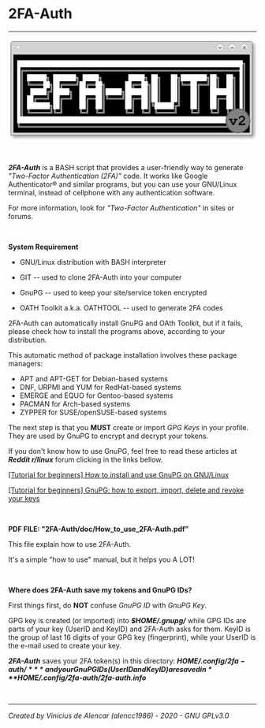 # 2FA-Auth

---

![2FA](image/2FA-Auth.png "Generating 2FA codes in your terminal")

<br>

***2FA-Auth*** is a BASH script that provides a user-friendly way to generate *"Two-Factor Authentication (2FA)"* code. It works like Google Authenticator® and similar programs, but you can use your GNU/Linux terminal, instead of cellphone with any authentication software.

For more information, look for *"Two-Factor Authentication"* in sites or forums.

<br>

**System Requirement**

* GNU/Linux distribution with BASH interpreter

* GIT -- used to clone 2FA-Auth into your computer

* GnuPG -- used to keep your site/service token encrypted

* OATH Toolkit a.k.a. OATHTOOL -- used to generate 2FA codes

2FA-Auth can automatically install GnuPG and OAth Toolkit, but if it fails, please check how to install the programs above, according to your distribution.

This automatic method of package installation involves these package managers:

* APT and APT-GET for Debian-based systems
* DNF, URPMI and YUM for RedHat-based systems
* EMERGE and EQUO for Gentoo-based systems
* PACMAN for Arch-based systems
* ZYPPER for SUSE/openSUSE-based systems

The next step is that you **MUST** create or import *GPG Keys* in your profile. They are used by GnuPG to encrypt and decrypt your tokens.

If you don't know how to use GnuPG, feel free to read these articles at ***Reddit r/linux*** forum clicking in the links bellow.

[[Tutorial for beginners] How to install and use GnuPG on GNU/Linux](https://www.reddit.com/r/linux/comments/creb29/tutorial_for_beginners_how_to_install_and_use/)

[[Tutorial for beginners] GnuPG: how to export, import, delete and revoke your keys](https://www.reddit.com/r/linux/comments/ct7yjr/tutorial_for_beginners_gnupg_how_to_export_import/)

<br>

**PDF FILE: "2FA-Auth/doc/How_to_use_2FA-Auth.pdf"**

This file explain how to use 2FA-Auth.

It's a simple "how to use" manual, but it helps you A LOT!

<br>

**Where does 2FA-Auth save my tokens and GnuPG IDs?**

First things first, do **NOT** confuse *GnuPG ID* with *GnuPG Key*.

GPG key is created (or imported) into ***$HOME/.gnupg/*** while GPG IDs are parts of your key (UserID and KeyID) and 2FA-Auth asks for them. KeyID is the group of last 16 digits of your GPG key (fingerprint), while your UserID is the e-mail used to create your key.

***2FA-Auth*** saves your 2FA token(s) in this directory: ***$HOME/.config/2fa-auth/*** and your GnuPG IDs (UserID and KeyID) are saved in ***$HOME/.config/2fa-auth/2fa-auth.info***

<br>

---
*Created by Vinicius de Alencar (alencc1986) - 2020 - GNU GPLv3.0*
